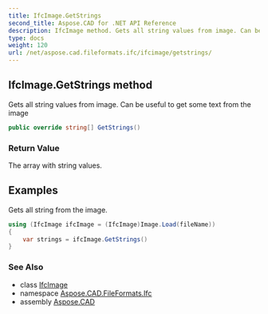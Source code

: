 ```yaml
---
title: IfcImage.GetStrings
second_title: Aspose.CAD for .NET API Reference
description: IfcImage method. Gets all string values from image. Can be useful to get some text from the image
type: docs
weight: 120
url: /net/aspose.cad.fileformats.ifc/ifcimage/getstrings/
---
```

## IfcImage.GetStrings method

Gets all string values from image. Can be useful to get some text from the image

```csharp
public override string[] GetStrings()
```

### Return Value

The array with string values.

## Examples

Gets all string from the image.

```csharp
using (IfcImage ifcImage = (IfcImage)Image.Load(fileName))
{
    var strings = ifcImage.GetStrings()
}
```

### See Also

* class [IfcImage](../)
* namespace [Aspose.CAD.FileFormats.Ifc](../../../aspose.cad.fileformats.ifc/)
* assembly [Aspose.CAD](../../../)


